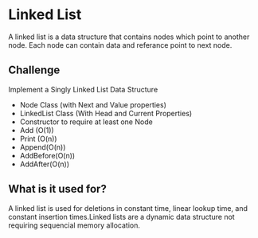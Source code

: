 # Linked List

A linked list is a data structure that contains nodes which point to another node. Each node can contain data and referance point to next node.


## Challenge
Implement a Singly Linked List Data Structure
- Node Class (with Next and Value properties)
- LinkedList Class (With Head and Current Properties)
- Constructor to require at least one Node
- Add (O(1))
- Print (O(n))
- Append(O(n))
- AddBefore(O(n))
- AddAfter(O(n))

## What is it used for?

A linked list is used for deletions in constant time, linear lookup time, and constant insertion times.Linked lists are a dynamic data structure not requiring sequencial memory allocation. 
